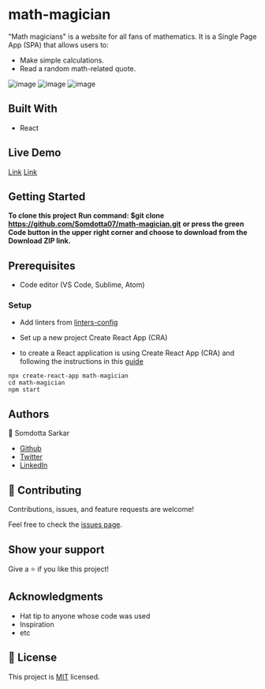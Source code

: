 # math-magician
"Math magicians" is a website for all fans of mathematics. It is a Single Page App (SPA) that allows users to: 
 - Make simple calculations.
 - Read a random math-related quote.


![image](https://user-images.githubusercontent.com/84907743/144075665-184ba128-d322-41bd-99cc-a12ad2d691be.png)
![image](https://user-images.githubusercontent.com/84907743/144075896-1ac8d774-c51e-4a05-a026-6ca31ff1ee9e.png)
![image](https://user-images.githubusercontent.com/84907743/144076119-e483b588-fc3b-41d4-86a1-67600fda9cef.png)


## Built With

- React

## Live Demo

[Link](https://heuristic-swirles-943806.netlify.app/)
[Link](https://git.heroku.com/warm-fortress-97973.git)


## Getting Started

**To clone this project**
**Run command: $git clone  https://github.com/Somdotta07/math-magician.git**
**or press the green Code button in the upper right corner and choose to download from the Download ZIP link.**






## Prerequisites

- Code editor (VS Code, Sublime, Atom)

### Setup
- Add linters from [linters-config](https://github.com/microverseinc/linters-config/tree/master/react-redux)
- Set up a new project Create React App (CRA)

- to create a React application is using Create React App (CRA) and following the instructions in this [guide](https://reactjs.org/docs/create-a-new-react-app.html#create-react-app)
```
npx create-react-app math-magician
cd math-magician
npm start
```
 




## Authors

:woman: Somdotta Sarkar

- [Github](https://github.com/Somdotta07)
- [Twitter](https://twitter.com/somdotta_sarkar)
- [LinkedIn](www.linkedin.com/in/somdottasarkar)



## 🤝 Contributing

Contributions, issues, and feature requests are welcome!

Feel free to check the [issues page](../../issues/).

## Show your support

Give a ⭐️ if you like this project!

## Acknowledgments

- Hat tip to anyone whose code was used
- Inspiration
- etc

## 📝 License

This project is [MIT](./MIT.md) licensed.

